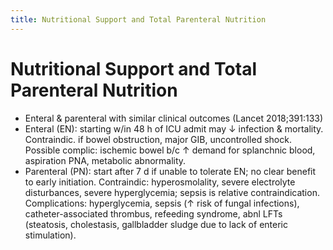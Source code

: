 ```yaml
---
title: Nutritional Support and Total Parenteral Nutrition
---
```

# Nutritional Support and Total Parenteral Nutrition

* Enteral & parenteral with similar clinical outcomes (Lancet 2018;391:133)
* Enteral (EN): starting w/in 48 h of ICU admit may ↓ infection & mortality. Contraindic. if bowel obstruction, major GIB, uncontrolled shock. Possible complic: ischemic bowel b/c ↑ demand for splanchnic blood, aspiration PNA, metabolic abnormality.
* Parenteral (PN): start after 7 d if unable to tolerate EN; no clear benefit to early initiation. Contraindic: hyperosmolality, severe electrolyte disturbances, severe hyperglycemia; sepsis is relative contraindication. Complications: hyperglycemia, sepsis (↑ risk of fungal infections), catheter-associated thrombus, refeeding syndrome, abnl LFTs (steatosis, cholestasis, gallbladder sludge due to lack of enteric stimulation).



